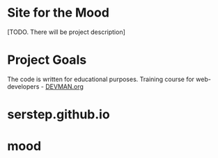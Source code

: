 # Site for the Mood

[TODO. There will be project description]

# Project Goals

The code is written for educational purposes. Training course for web-developers - [DEVMAN.org](https://devman.org)
# serstep.github.io
# mood
